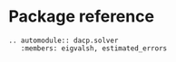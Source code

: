 # Package reference

```{eval-rst}
.. automodule:: dacp.solver
   :members: eigvalsh, estimated_errors
```
